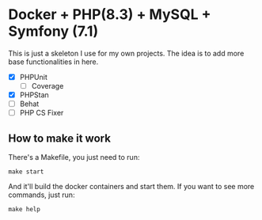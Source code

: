 # Docker + PHP(8.3) + MySQL + Symfony (7.1)

This is just a skeleton I use for my own projects. The idea is to add more base functionalities in here.

- [X] PHPUnit
  - [ ] Coverage
- [X] PHPStan
- [ ] Behat
- [ ] PHP CS Fixer

## How to make it work

There's a Makefile, you just need to run:

```
make start
```

And it'll build the docker containers and start them. If you want to see more commands, just run:

```
make help
```

